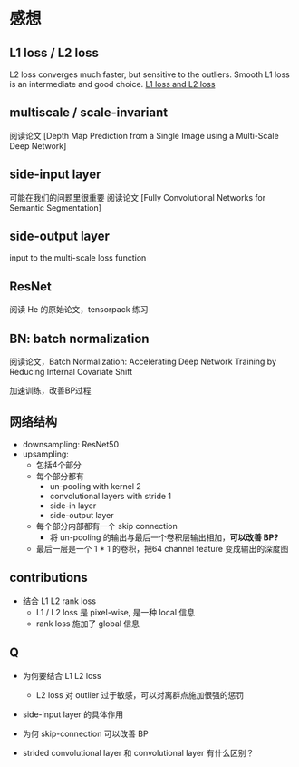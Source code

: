 # 感想

## L1 loss / L2 loss

L2 loss converges much faster, but sensitive to the outliers.
Smooth L1 loss is an intermediate and good choice.
[L1 loss and L2 loss](https://zhuanlan.zhihu.com/p/48426076)

## multiscale / scale-invariant 

阅读论文 [Depth Map Prediction from a Single Image using a Multi-Scale Deep Network]

## side-input layer 

可能在我们的问题里很重要
阅读论文 [Fully Convolutional Networks for Semantic Segmentation]

## side-output layer

input to the multi-scale loss function

## ResNet

阅读 He 的原始论文，tensorpack 练习

## BN: batch normalization

阅读论文，Batch Normalization: Accelerating Deep Network Training by Reducing Internal Covariate Shift

加速训练，改善BP过程


## 网络结构

- downsampling: ResNet50
- upsampling:
  - 包括4个部分
  - 每个部分都有
    - un-pooling with kernel 2
    - convolutional layers with stride 1
    - side-in layer
    - side-output layer
  - 每个部分内部都有一个 skip connection
    - 将 un-pooling 的输出与最后一个卷积层输出相加，**可以改善 BP?**
  - 最后一层是一个 1 * 1 的卷积，把64 channel feature 变成输出的深度图 

## contributions

- 结合 L1 L2 rank loss
  - L1 / L2 loss 是 pixel-wise, 是一种 local 信息
  - rank loss 施加了 global 信息

## Q

- 为何要结合 L1 L2 loss
  - L2 loss 对 outlier 过于敏感，可以对离群点施加很强的惩罚
  
- side-input layer 的具体作用

- 为何 skip-connection 可以改善 BP

- strided convolutional layer 和 convolutional layer 有什么区别？